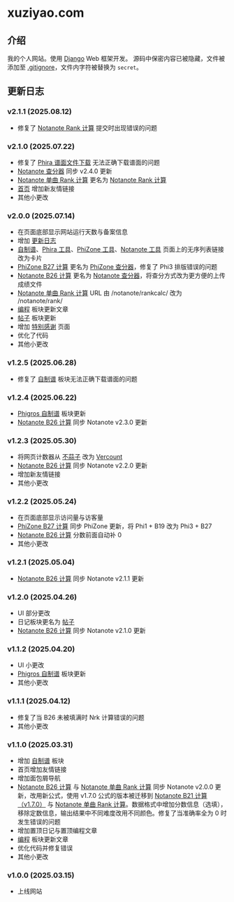 # xuziyao.com

## 介绍

我的个人网站。使用 [Django](https://www.djangoproject.com/) Web 框架开发。
源码中保密内容已被隐藏，文件被添加至 [.gitignore](../.gitignore)，文件内字符被替换为 `secret`。

## 更新日志

### v2.1.1 (2025.08.12)

- 修复了 [Notanote Rank 计算](http://xuziyao.com/notanote/rank/) 提交时出现错误的问题

### v2.1.0 (2025.07.22)

- 修复了 [Phira 谱面文件下载](http://xuziyao.com/phira/download/) 无法正确下载谱面的问题
- [Notanote 查分器](http://xuziyao.com/notanote/best/) 同步 v2.4.0 更新
- [Notanote 单曲 Rank 计算](http://xuziyao.com/notanote/rank/) 更名为 [Notanote Rank 计算](http://xuziyao.com/notanote/rank/)
- [首页](http://xuziyao.com/) 增加新友情链接
- 其他小更改

### v2.0.0 (2025.07.14)

- 在页面底部显示网站运行天数与备案信息
- 增加 [更新日志](http://xuziyao.com/changelog/)
- [自制谱](http://xuziyao.com/fanmade_charts/)、[Phira 工具](http://xuziyao.com/phira/)、[PhiZone 工具](http://xuziyao.com/phizone/)、[Notanote 工具](http://xuziyao.com/notanote/) 页面上的无序列表链接改为卡片
- [PhiZone B27 计算](http://xuziyao.com/notanote/best/) 更名为 [PhiZone 查分器](http://xuziyao.com/phizone/best/)，修复了 Phi3 排版错误的问题
- [Notanote B26 计算](http://xuziyao.com/notanote/best/) 更名为 [Notanote 查分器](http://xuziyao.com/notanote/best/)，将查分方式改为更方便的上传成绩文件
- [Notanote 单曲 Rank 计算](http://xuziyao.com/notanote/rank/) URL 由 /notanote/rankcalc/ 改为 /notanote/rank/
- [编程](http://xuziyao.com/programming/) 板块更新文章
- [帖子](http://xuziyao.com/programming/) 板块更新
- 增加 [特别感谢](http://xuziyao.com/special_thanks/) 页面
- 优化了代码
- 其他小更改

### v1.2.5 (2025.06.28)

- 修复了 [自制谱](http://xuziyao.com/fanmade_charts/) 板块无法正确下载谱面的问题

### v1.2.4 (2025.06.22)

- [Phigros 自制谱](http://xuziyao.com/fanmade_charts/phigros/) 板块更新
- [Notanote B26 计算](http://xuziyao.com/notanote/best/) 同步 Notanote v2.3.0 更新

### v1.2.3 (2025.05.30)

- 将网页计数器从 [不蒜子](https://busuanzi.ibruce.info/) 改为 [Vercount](https://vercount.one/)
- [Notanote B26 计算](http://xuziyao.com/notanote/best/) 同步 Notanote v2.2.0 更新
- 增加新友情链接
- 其他小更改

### v1.2.2 (2025.05.24)

- 在页面底部显示访问量与访客量
- [PhiZone B27 计算](http://xuziyao.com/phizone/best/) 同步 PhiZone 更新，将 Phi1 + B19 改为 Phi3 + B27
- [Notanote B26 计算](http://xuziyao.com/notanote/best/) 分数前面自动补 0
- 其他小更改

### v1.2.1 (2025.05.04)

- [Notanote B26 计算](http://xuziyao.com/notanote/best/) 同步 Notanote v2.1.1 更新

### v1.2.0 (2025.04.26)

- UI 部分更改
- 日记板块更名为 [帖子](http://xuziyao.com/posts/)
- [Notanote B26 计算](http://xuziyao.com/notanote/best/) 同步 Notanote v2.1.0 更新

### v1.1.2 (2025.04.20)

- UI 小更改
- [Phigros 自制谱](http://xuziyao.com/fanmade_charts/phigros/) 板块更新
- 其他小更改

### v1.1.1 (2025.04.12)

- 修复了当 B26 未被填满时 Nrk 计算错误的问题
- 其他小更改

### v1.1.0 (2025.03.31)

- 增加 [自制谱](http://xuziyao.com/fanmade_charts/) 板块
- 首页增加友情链接
- 增加面包屑导航
- [Notanote B26 计算](http://xuziyao.com/notanote/best/) 与 [Notanote 单曲 Rank 计算](http://xuziyao.com/notanote/rankcal/) 同步 Notanote v2.0.0 更新，改用新公式，使用 v1.7.0 公式的版本被迁移到 [Notanote B21 计算（v1.7.0）](http://xuziyao.com/notanote/best/v1.7.0) 与 [Notanote 单曲 Rank 计算](http://xuziyao.com/notanote/rankcal/v1.7.0)。数据格式中增加分数信息（选填），移除定数信息，输出结果中不同难度改用不同颜色。修复了当准确率全为 0 时发生错误的问题
- 增加置顶日记与置顶编程文章
- [编程](http://xuziyao.com/programming/) 板块更新文章
- 优化代码并修复错误
- 其他小更改

### v1.0.0 (2025.03.15)

- 上线网站
